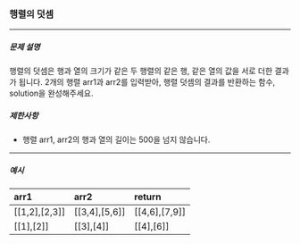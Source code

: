 ### 행렬의 덧셈

***

##### 문제 설명

행렬의 덧셈은 행과 열의 크기가 같은 두 행렬의 같은 행, 같은 열의 값을 서로 더한 결과가 됩니다. 2개의 행렬 arr1과 arr2를 입력받아, 행렬 덧셈의 결과를 반환하는 함수, solution을 완성해주세요.


##### 제한사항
 - 행렬 arr1, arr2의 행과 열의 길이는 500을 넘지 않습니다.

-----

##### 예시
| arr1 | arr2 | return |
| :-| :-| :-|
| [[1,2],[2,3]] | [[3,4],[5,6]] | [[4,6],[7,9]] |
| [[1],[2]] | [[3],[4]] | [[4],[6]] |
